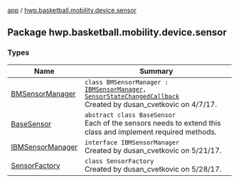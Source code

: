 [app](../index.md) / [hwp.basketball.mobility.device.sensor](.)

## Package hwp.basketball.mobility.device.sensor

### Types

| Name | Summary |
|---|---|
| [BMSensorManager](-b-m-sensor-manager/index.md) | `class BMSensorManager : `[`IBMSensorManager`](-i-b-m-sensor-manager/index.md)`, `[`SensorStateChangedCallback`](-base-sensor/-sensor-state-changed-callback/index.md)<br>Created by dusan_cvetkovic on 4/7/17. |
| [BaseSensor](-base-sensor/index.md) | `abstract class BaseSensor`<br>Each of the sensors needs to extend this class and implement required methods. |
| [IBMSensorManager](-i-b-m-sensor-manager/index.md) | `interface IBMSensorManager`<br>Created by dusan_cvetkovic on 5/21/17. |
| [SensorFactory](-sensor-factory/index.md) | `class SensorFactory`<br>Created by dusan_cvetkovic on 5/28/17. |
